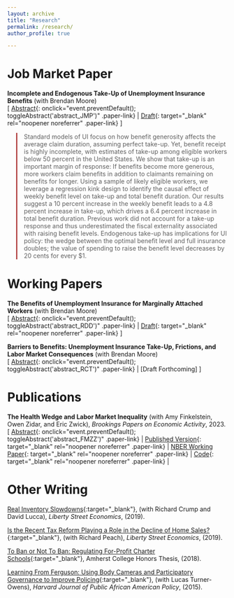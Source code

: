 ```yaml
---
layout: archive
title: "Research"
permalink: /research/
author_profile: true

---
```

# Job Market Paper

**Incomplete and Endogenous Take-Up of Unemployment Insurance Benefits** (with Brendan Moore) <br>
[ [Abstract](#){: onclick="event.preventDefault(); toggleAbstract('abstract_JMP')" .paper-link} | [Draft](https://arxiv.org/pdf/2301.00001.pdf){: target="\_blank"  rel="noopener noreferrer" .paper-link} ]
<div id="abstract_JMP">
<blockquote style="margin-left: 20px; padding-left: 15px; border-left: 3px solid rgb(181, 74, 74);">
Standard models of UI focus on how benefit generosity affects the average claim duration, assuming perfect take-up. Yet, benefit receipt is highly incomplete, with estimates of take-up among eligible workers below 50 percent in the United States. We show that take-up is an important margin of response: If benefits become more generous, more workers claim benefits in addition to claimants remaining on benefits for longer. Using a sample of likely eligible workers, we leverage a regression kink design to identify the causal effect of weekly benefit level on take-up and total benefit duration. Our results suggest a 10 percent increase in the weekly benefit leads to a 4.8 percent increase in take-up, which drives a 6.4 percent increase in total benefit duration. Previous work did not account for a take-up response and thus underestimated the fiscal externality associated with raising benefit levels. Endogenous take-up has implications for UI policy: the wedge between the optimal benefit level and full insurance doubles; the value of spending to raise the benefit level decreases by 20 cents for every $1.
</blockquote>
</div>



# Working Papers

**The Benefits of Unemployment Insurance for Marginally Attached Workers** (with Brendan Moore) <br>
[ [Abstract](#){: onclick="event.preventDefault(); toggleAbstract('abstract_RDD')" .paper-link} | [Draft](https://arxiv.org/pdf/2301.00001.pdf){: target="\_blank"  rel="noopener noreferrer" .paper-link} ]
<div id="abstract_RDD" class="abstract hidden">
<blockquote style="margin-left: 20px; padding-left: 15px; border-left: 3px solid rgb(181, 74, 74);">
Existing research documents that more generous unemployment insurance (UI) delays job finding with limited effects on job quality. This paper exploits the eligibility threshold to examine how UI receipt impacts job search for lower-income workers. Using employer-employee matched data from Washington State and a fuzzy regression discontinuity design, we find that UI receipt minimally delays re-employment but substantially improves labor market outcomes. UI increases cumulative hours worked by approximately 15 full-time weeks and earnings by \$14,000 in the two years following job loss, representing 37 percent and 50 percent increases, respectively. These gains are driven by improved job quality, as recipients experience longer tenure and higher wages with their next employer. Effects are larger for workers living near public employment offices, suggesting that access to re-employment services enhances search productivity. Expanding UI access by lowering the eligibility threshold is much more cost-effective than raising benefit levels or extending potential duration, as workers benefit from more stable, higher-paying re-employment that partially offsets its cost.
</blockquote>
</div>

**Barriers to Benefits: Unemployment Insurance Take-Up, Frictions, and Labor Market Consequences** (with Brendan Moore) <br>
[ [Abstract](#){: onclick="event.preventDefault(); toggleAbstract('abstract_RCT')" .paper-link} | [Draft Forthcoming] ]
<div id="abstract_RCT" class="abstract hidden">
<blockquote style="margin-left: 20px; padding-left: 15px; border-left: 3px solid rgb(173, 99, 99);">
Unemployment Insurance (UI) provides income support during job loss, yet take-up remains puzzlingly low, with only about half of eligible unemployed workers in the U.S. claiming benefits. We implement a large-scale field experiment among 50,000 recently unemployed, non-UI claiming workers in Washington State to study the causes and labor supply implications of incomplete take-up. The feature of the data that allows us to distinguish between misperception of eligibility and hassle costs is the effect of treatment on the UI rejection rate of those induced to apply. We experimentally vary whether letters include a destigmatizing message. Informational letters increased UI applications by 1.5 percentage points (80% relative to control), with effects concentrated among low-wage workers. We attribute the effect of generic informational letters on take-up to reduced hassle costs rather than improved eligibility perceptions. Destigmatizing letters induced more applications only from high-wage job seekers. Despite higher take-up, we can rule out negative effects of UI receipt on job search duration. These findings suggest that disproportionately low-wage workers were induced to apply because of reduced hassle costs but did not distort their search behavior while on UI.
</blockquote>
</div>



# Publications

**The Health Wedge and Labor Market Inequality** (with Amy Finkelstein, Owen Zidar, and Eric Zwick), _Brookings Papers on Economic Activity_, 2023. <br>
[ [Abstract](#){: onclick="event.preventDefault(); toggleAbstract('abstract_FMZZ')" .paper-link} | [Published Version](https://www.brookings.edu/wp-content/uploads/2024/01/16653-BPEA-SP23_WEB_Finkelstein-et-al_session_print.pdf){: target="\_blank"  rel="noopener noreferrer" .paper-link} | [NBER Working Paper](https://www.nber.org/papers/w31091){: target="\_blank"  rel="noopener noreferrer" .paper-link} | [Code](https://github.com/casey-mcquillan/fmzz){: target="\_blank"  rel="noopener noreferrer" .paper-link} |
<div id="abstract_FMZZ" class="abstract hidden">
<blockquote style="margin-left: 20px; padding-left: 15px; border-left: 3px solid rgb(238, 99, 99);">
Over half of the U.S. population receives health insurance through an employer, with employer premium contributions creating a flat “head tax” per worker, independent of their earnings. This paper develops and calibrates a stylized model of the labor market to explore how this uniquely American approach to financing health insurance contributes to labor market inequality. We consider a partial-equilibrium counterfactual in which employer-provided health insurance is instead financed by a statutory payroll tax on firms. We find that, under this counterfactual financing, in 2019 the college wage premium would have been 11 percent lower, non-college annual earnings would have been $1,700 (3 percent) higher, and non-college employment would have been nearly 500,000 higher. These calibrated labor market effects of switching from head-tax to payroll-tax financing are in the same ballpark as estimates of the impact of other leading drivers of labor market inequality, including changes in outsourcing, robot adoption, rising trade, unionization, and the real minimum wage. We also consider a separate partial-equilibrium counterfactual in which the current head-tax financing is maintained, but 2019 U.S. health care spending as a share of GDP is reduced to the Canadian share; here, we estimate that the 2019 college wage premium would have been 5 percent lower and non-college annual earnings would have been 5 percent higher. These findings suggest that health care costs and the financing of health insurance warrant greater attention in both public policy and research on U.S. labor market inequality.
</blockquote>
</div>



# Other Writing

[Real Inventory Slowdowns](https://libertystreeteconomics.newyorkfed.org/2019/11/real-inventory-slowdowns.html){:target="\_blank"}, (with Richard Crump and David Lucca), _Liberty Street Economics_, (2019).

[Is the Recent Tax Reform Playing a Role in the Decline of Home Sales?](https://libertystreeteconomics.newyorkfed.org/2019/04/is-the-recent-tax-reform-playing-a-role-in-the-decline-of-home-sales.html){:target="\_blank"}, (with Richard Peach), _Liberty Street Economics_, (2019).

[To Ban or Not To Ban: Regulating For-Profit Charter Schools](https://www.amherst.edu/system/files/media/Casey%2520McQuillan%2520Thesis.pdf){:target="\_blank"}, Amherst College Honors Thesis,
(2018).

[Learning From Ferguson: Using Body Cameras and Participatory Governance to Improve Policing](https://studentreview.hks.harvard.edu/learning-from-ferguson-using-body-cameras-and-participatory-governance-to-improve-policing/){:target="\_blank"}, (with Lucas Turner-Owens), _Harvard Journal of Public African American Policy_, (2015).



<style>
.hidden { display: none; }

.paper-link {
  text-decoration: none;
  font-weight: normal;
}

</style>

<script>
function toggleAbstract(id) {
  var abstract = document.getElementById(id);
  abstract.classList.toggle("hidden");
}
</script>